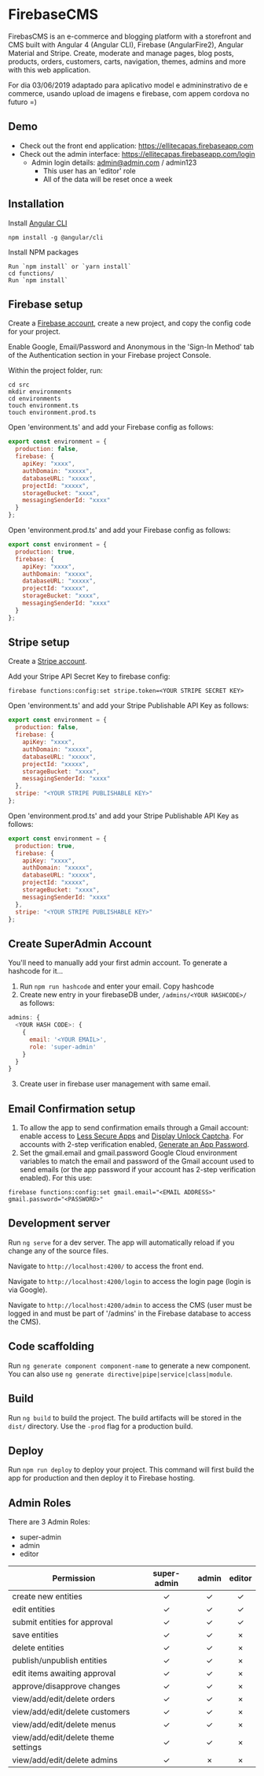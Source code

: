 # FirebaseCMS

FirebasCMS is an e-commerce and blogging platform with a storefront and CMS built with Angular 4 (Angular CLI), Firebase (AngularFire2), Angular Material and Stripe. Create, moderate and manage pages, blog posts, products, orders, customers, carts, navigation, themes, admins and more with this web application.

For dia 03/06/2019 adaptado para aplicativo model e admininstrativo de e commerce, usando upload de imagens e firebase, com appem cordova no futuro =) 


## Demo

* Check out the front end application: https://ellitecapas.firebaseapp.com
* Check out the admin interface: https://ellitecapas.firebaseapp.com/login
  * Admin login details: admin@admin.com / admin123
    * This user has an 'editor' role
    * All of the data will be reset once a week


## Installation

Install [Angular CLI](https://cli.angular.io/)
```
npm install -g @angular/cli
```

Install NPM packages

```
Run `npm install` or `yarn install`
cd functions/
Run `npm install`
```

## Firebase setup

Create a [Firebase account](https://firebase.google.com/), create a new project, and copy the config code for your project.

Enable Google, Email/Password and Anonymous in the 'Sign-In Method' tab of the Authentication section in your Firebase project Console.

Within the project folder, run:

```
cd src
mkdir environments
cd environments
touch environment.ts
touch environment.prod.ts
```

Open 'environment.ts' and add your Firebase config as follows:

```javascript
export const environment = {
  production: false,
  firebase: {
    apiKey: "xxxx",
    authDomain: "xxxxx",
    databaseURL: "xxxxx",
    projectId: "xxxxx",
    storageBucket: "xxxx",
    messagingSenderId: "xxxx"
  }
};
```

Open 'environment.prod.ts' and add your Firebase config as follows:

```javascript
export const environment = {
  production: true,
  firebase: {
    apiKey: "xxxx",
    authDomain: "xxxxx",
    databaseURL: "xxxxx",
    projectId: "xxxxx",
    storageBucket: "xxxx",
    messagingSenderId: "xxxx"
  }
};
```

## Stripe setup

Create a [Stripe account](https://stripe.com/).

Add your Stripe API Secret Key to firebase config:
```
firebase functions:config:set stripe.token=<YOUR STRIPE SECRET KEY>
```

Open 'environment.ts' and add your Stripe Publishable API Key as follows:

```javascript
export const environment = {
  production: false,
  firebase: {
    apiKey: "xxxx",
    authDomain: "xxxxx",
    databaseURL: "xxxxx",
    projectId: "xxxxx",
    storageBucket: "xxxx",
    messagingSenderId: "xxxx"
  },
  stripe: "<YOUR STRIPE PUBLISHABLE KEY>"
};
```

Open 'environment.prod.ts' and add your Stripe Publishable API Key as follows:

```javascript
export const environment = {
  production: true,
  firebase: {
    apiKey: "xxxx",
    authDomain: "xxxxx",
    databaseURL: "xxxxx",
    projectId: "xxxxx",
    storageBucket: "xxxx",
    messagingSenderId: "xxxx"
  },
  stripe: "<YOUR STRIPE PUBLISHABLE KEY>"
};
```

## Create SuperAdmin Account

You'll need to manually add your first admin account. To generate a hashcode for it...

1) Run `npm run hashcode` and enter your email. Copy hashcode
2) Create new entry in your firebaseDB under, `/admins/<YOUR HASHCODE>/` as follows:

```javascript
admins: {
  <YOUR HASH CODE>: {
    {
      email: '<YOUR EMAIL>',
      role: 'super-admin'
    }
  }
}
```

3) Create user in firebase user management with same email.

## Email Confirmation setup

1. To allow the app to send confirmation emails through a Gmail account: enable access to [Less Secure Apps](https://www.google.com/settings/security/lesssecureapps) and [Display Unlock Captcha](https://accounts.google.com/DisplayUnlockCaptcha). For accounts with 2-step verification enabled, [Generate an App Password](https://support.google.com/accounts/answer/185833).
2. Set the gmail.email and gmail.password Google Cloud environment variables to match the email and password of the Gmail account used to send emails (or the app password if your account has 2-step verification enabled). For this use:
```
firebase functions:config:set gmail.email="<EMAIL ADDRESS>" gmail.password="<PASSWORD>"
```

## Development server

Run `ng serve` for a dev server. The app will automatically reload if you change any of the source files.

Navigate to `http://localhost:4200/` to access the front end.

Navigate to `http://localhost:4200/login` to access the login page (login is via Google).

Navigate to `http://localhost:4200/admin` to access the CMS (user must be logged in and must be part of '/admins' in the Firebase database to access the CMS).

## Code scaffolding

Run `ng generate component component-name` to generate a new component. You can also use `ng generate directive|pipe|service|class|module`.

## Build

Run `ng build` to build the project. The build artifacts will be stored in the `dist/` directory. Use the `-prod` flag for a production build.

## Deploy

Run `npm run deploy` to deploy your project. This command will first build the app for production and then deploy it to Firebase hosting.

## Admin Roles

There are 3 Admin Roles:
* super-admin
* admin
* editor

| Permission                          | super-admin | admin       | editor      |
| ------------------------------------|:-----------:|:-----------:|:-----------:|
| create new entities                 | ✓           | ✓           | ✓           |
| edit entities                       | ✓           | ✓           | ✓           |
| submit entities for approval        | ✓           | ✓           | ✓           |
| save entities                       | ✓           | ✓           | ×           |
| delete entities                     | ✓           | ✓           | ×           |
| publish/unpublish entities          | ✓           | ✓           | ×           |
| edit items awaiting approval        | ✓           | ✓           | ×           |
| approve/disapprove changes          | ✓           | ✓           | ×           |
| view/add/edit/delete orders         | ✓           | ✓           | ×           |
| view/add/edit/delete customers      | ✓           | ✓           | ×           |
| view/add/edit/delete menus          | ✓           | ✓           | ×           |
| view/add/edit/delete theme settings | ✓           | ✓           | ×           |
| view/add/edit/delete admins         | ✓           | ×           | ×           |
